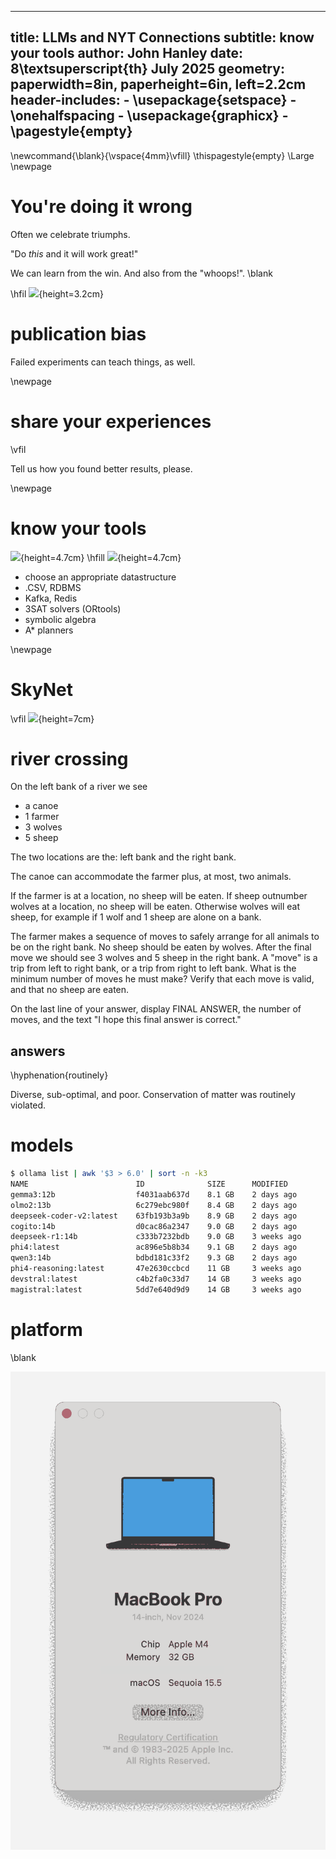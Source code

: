 
---
title: LLMs and NYT Connections
subtitle: know your tools
author: John Hanley
date: 8\textsuperscript{th} July 2025
geometry: paperwidth=8in, paperheight=6in, left=2.2cm
header-includes:
    - \usepackage{setspace}
    - \onehalfspacing
    - \usepackage{graphicx}
    - \pagestyle{empty}
---
[//]: # ( Copyright 2025 John Hanley. MIT Licensed. )

\newcommand{\blank}{\vspace{4mm}\vfill}
\thispagestyle{empty}
\Large
\newpage

# You're doing it wrong

Often we celebrate triumphs.

"Do _this_ and it will work great!"

We can learn from the win.
And also from the "whoops!".
\blank

\hfil ![](https://evgmedia.com/wp-content/uploads/2013/07/bush_doing_it_wrong.jpg){height=3.2cm}


# publication bias

Failed experiments can teach things, as well.

\newpage

# share your experiences

\vfil

Tell us how you found better results, please.

\newpage

# know your tools

![](https://media.istockphoto.com/id/483859333/vector/open-toolbox-with-tools.jpg?s=612x612&w=0&k=20&c=y9GHkRi89jmH2dMafKYidVMMmuFJvO3iIFmLxzGtMzQ=){height=4.7cm}
\hfill
![](https://web.archive.org/web/20250706001708if_/https://toolsowner.com/wp-content/uploads/2023/08/What-Is-The-Difference-Between-Flathead-And-Phillips-Screwdriver-768x576.jpg){height=4.7cm}

- choose an appropriate datastructure
- .CSV, RDBMS
- Kafka, Redis
- 3SAT solvers (ORtools)
- symbolic algebra
- A* planners

\newpage

# SkyNet

\vfil
![](https://elchapuzasinformatico.com/wp-content/uploads/2023/02/Creador-ChatGPT-OpenAI-IA-Skynet.jpg){height=7cm}

# river crossing


On the left bank of a river we see

- a canoe
- 1 farmer
- 3 wolves
- 5 sheep

The two locations are the: left bank and the right bank.

The canoe can accommodate the farmer plus, at most, two animals.

If the farmer is at a location, no sheep will be eaten.
If sheep outnumber wolves at a location, no sheep will be eaten.
Otherwise wolves will eat sheep, for example if 1 wolf and 1 sheep are alone on a bank.

The farmer makes a  sequence of moves to safely arrange for all animals to be on the right bank.
No sheep should be eaten by wolves.
After the final move we should see 3 wolves and 5 sheep in the right bank.
A "move" is a trip from left to right bank, or a trip from right to left bank.
What is the minimum number of moves he must make?
Verify that each move is valid, and that no sheep are eaten.

On the last line of your answer, display FINAL ANSWER, the number of moves, and the
text "I hope this final answer is correct."

## answers

\hyphenation{routinely}

Diverse, sub-optimal, and poor.
Conservation of matter was routinely violated.

# models

```bash
$ ollama list | awk '$3 > 6.0' | sort -n -k3
NAME                        ID              SIZE      MODIFIED
gemma3:12b                  f4031aab637d    8.1 GB    2 days ago
olmo2:13b                   6c279ebc980f    8.4 GB    2 days ago
deepseek-coder-v2:latest    63fb193b3a9b    8.9 GB    2 days ago
cogito:14b                  d0cac86a2347    9.0 GB    2 days ago
deepseek-r1:14b             c333b7232bdb    9.0 GB    3 weeks ago
phi4:latest                 ac896e5b8b34    9.1 GB    2 days ago
qwen3:14b                   bdbd181c33f2    9.3 GB    2 days ago
phi4-reasoning:latest       47e2630ccbcd    11 GB     3 weeks ago
devstral:latest             c4b2fa0c33d7    14 GB     3 weeks ago
magistral:latest            5dd7e640d9d9    14 GB     3 weeks ago
```

# platform

\blank

![](asset/M4.png)

